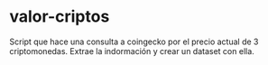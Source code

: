 # valor-criptos
Script que hace una consulta a coingecko por el precio actual de 3 criptomonedas. Extrae la indormación y crear un dataset con ella.
